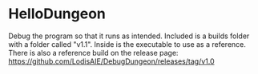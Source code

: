 # HelloDungeon

Debug the program so that it runs as intended. Included is a builds folder with a folder called "v1.1". Inside is the executable to use as a reference.
There is also a reference build on the release page: https://github.com/LodisAIE/DebugDungeon/releases/tag/v1.0
